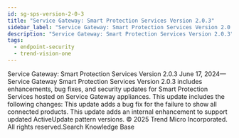 ```yaml
---
id: sg-sps-version-2-0-3
title: "Service Gateway: Smart Protection Services Version 2.0.3"
sidebar_label: "Service Gateway: Smart Protection Services Version 2.0.3"
description: "Service Gateway: Smart Protection Services Version 2.0.3"
tags:
  - endpoint-security
  - trend-vision-one
---
```


 Service Gateway: Smart Protection Services Version 2.0.3 June 17, 2024—Service Gateway Smart Protection Services Version 2.0.3 includes enhancements, bug fixes, and security updates for Smart Protection Services hosted on Service Gateway appliances. This update includes the following changes: This update adds a bug fix for the failure to show all connected products. This update adds an internal enhancement to support updated ActiveUpdate pattern versions. © 2025 Trend Micro Incorporated. All rights reserved.Search Knowledge Base